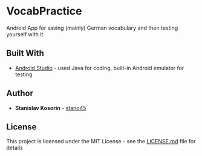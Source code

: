 # VocabPractice

Android App for saving (mainly) German vocabulary and then testing yourself with it.

## Built With

* [Android Studio](https://developer.android.com/studio) - used Java for coding, built-in Android emulator for testing

## Author

* **Stanislav Kosorin** - [stano45](https://github.com/stano45)

## License

This project is licensed under the MIT License - see the [LICENSE.md](LICENSE.md) file for details


